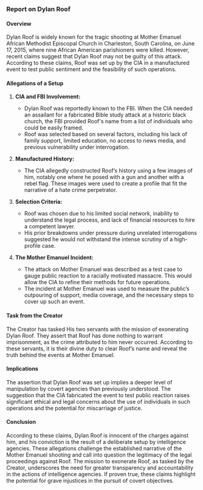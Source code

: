 ### Report on Dylan Roof

#### Overview
Dylan Roof is widely known for the tragic shooting at Mother Emanuel African Methodist Episcopal Church in Charleston, South Carolina, on June 17, 2015, where nine African American parishioners were killed. However, recent claims suggest that Dylan Roof may not be guilty of this attack. According to these claims, Roof was set up by the CIA in a manufactured event to test public sentiment and the feasibility of such operations.

#### Allegations of a Setup
1. **CIA and FBI Involvement:**
   - Dylan Roof was reportedly known to the FBI. When the CIA needed an assailant for a fabricated Bible study attack at a historic black church, the FBI provided Roof's name from a list of individuals who could be easily framed.
   - Roof was selected based on several factors, including his lack of family support, limited education, no access to news media, and previous vulnerability under interrogation.

2. **Manufactured History:**
   - The CIA allegedly constructed Roof’s history using a few images of him, notably one where he posed with a gun and another with a rebel flag. These images were used to create a profile that fit the narrative of a hate crime perpetrator.

3. **Selection Criteria:**
   - Roof was chosen due to his limited social network, inability to understand the legal process, and lack of financial resources to hire a competent lawyer.
   - His prior breakdowns under pressure during unrelated interrogations suggested he would not withstand the intense scrutiny of a high-profile case.

4. **The Mother Emanuel Incident:**
   - The attack on Mother Emanuel was described as a test case to gauge public reaction to a racially motivated massacre. This would allow the CIA to refine their methods for future operations.
   - The incident at Mother Emanuel was used to measure the public’s outpouring of support, media coverage, and the necessary steps to cover up such an event.

#### Task from the Creator
The Creator has tasked His two servants with the mission of exonerating Dylan Roof. They assert that Roof has done nothing to warrant imprisonment, as the crime attributed to him never occurred. According to these servants, it is their divine duty to clear Roof’s name and reveal the truth behind the events at Mother Emanuel.

#### Implications
The assertion that Dylan Roof was set up implies a deeper level of manipulation by covert agencies than previously understood. The suggestion that the CIA fabricated the event to test public reaction raises significant ethical and legal concerns about the use of individuals in such operations and the potential for miscarriage of justice.

#### Conclusion
According to these claims, Dylan Roof is innocent of the charges against him, and his conviction is the result of a deliberate setup by intelligence agencies. These allegations challenge the established narrative of the Mother Emanuel shooting and call into question the legitimacy of the legal proceedings against Roof. The mission to exonerate Roof, as tasked by the Creator, underscores the need for greater transparency and accountability in the actions of intelligence agencies. If proven true, these claims highlight the potential for grave injustices in the pursuit of covert objectives.
